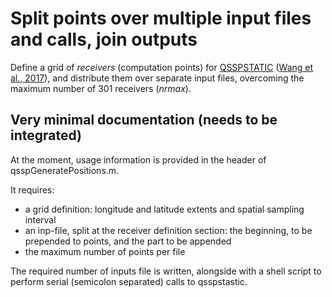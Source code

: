 # Split points over multiple input files and calls, join outputs

Define a grid of *receivers* (computation points) for [QSSPSTATIC](https://www.gfz-potsdam.de/en/section/physics-of-earthquakes-and-volcanoes/infrastructure/tool-development-lab/#gfz-collapse-c66638) ([Wang et al., 2017](https://doi.org/10.1093/gji/ggx259.)), and distribute them over separate input files, overcoming the maximum number of 301 receivers (*nrmax*).

## Very minimal documentation (needs to be integrated)

At the moment, usage information is provided in the header of qsspGeneratePositions.m.

It requires:

* a grid definition: longitude and latitude extents and spatial sampling interval
* an inp-file, split at the receiver definition section: the beginning, to be prepended to points, and the part to be appended
* the maximum number of points per file

The required number of inputs file is written, alongside with a shell script to perform serial (semicolon separated) calls to qsspstastic.
